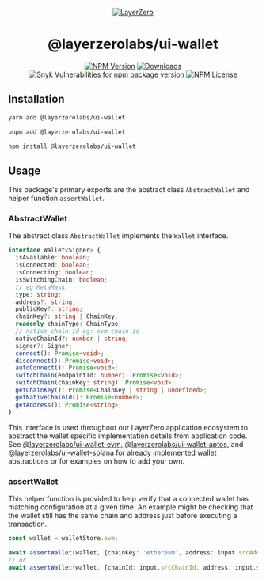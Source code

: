 <p align="center">
  <a href="https://layerzero.network">
    <img alt="LayerZero" style="max-width: 500px" src="https://d3a2dpnnrypp5h.cloudfront.net/bridge-app/lz.png"/>
  </a>
</p>

<h1 align="center">@layerzerolabs/ui-wallet</h1>

<!-- The badges section -->
<p align="center">
  <!-- Shields.io NPM published package version -->
  <a href="https://www.npmjs.com/package/@layerzerolabs/ui-wallet"><img alt="NPM Version" src="https://img.shields.io/npm/v/@layerzerolabs/ui-wallet"/></a>
  <!-- Shields.io NPM downloads -->
  <a href="https://www.npmjs.com/package/@layerzerolabs/ui-wallet"><img alt="Downloads" src="https://img.shields.io/npm/dm/@layerzerolabs/ui-wallet"/></a>
  <!-- Shields.io vulnerabilities -->
  <a href="https://www.npmjs.com/package/@layerzerolabs/ui-wallet"><img alt="Snyk Vulnerabilities for npm package version" src="https://img.shields.io/snyk/vulnerabilities/npm/@layerzerolabs/ui-wallet"/></a>
  <!-- Shields.io license badge -->
  <a href="https://www.npmjs.com/package/@layerzerolabs/ui-wallet"><img alt="NPM License" src="https://img.shields.io/npm/l/@layerzerolabs/ui-wallet"/></a>
</p>

## Installation

```bash
yarn add @layerzerolabs/ui-wallet

pnpm add @layerzerolabs/ui-wallet

npm install @layerzerolabs/ui-wallet
```

## Usage

This package's primary exports are the abstract class `AbstractWallet` and helper function `assertWallet`.

### AbstractWallet

The abstract class `AbstractWallet` implements the `Wallet` interface.

```ts
interface Wallet<Signer> {
  isAvailable: boolean;
  isConnected: boolean;
  isConnecting: boolean;
  isSwitchingChain: boolean;
  // eg MetaMask
  type: string;
  address?: string;
  publicKey?: string;
  chainKey?: string | ChainKey;
  readonly chainType: ChainType;
  // native chain id eg: evm chain id
  nativeChainId?: number | string;
  signer?: Signer;
  connect(): Promise<void>;
  disconnect(): Promise<void>;
  autoConnect(): Promise<void>;
  switchChain(endpointId: number): Promise<void>;
  switchChain(chainKey: string): Promise<void>;
  getChainKey(): Promise<ChainKey | string | undefined>;
  getNativeChainId(): Promise<number>;
  getAddress(): Promise<string>;
}
```

This interface is used throughout our LayerZero application ecosystem to abstract the wallet specific implementation details from application code. See [@layerzerolabs/ui-wallet-evm](https://github.com/LayerZero-Labs/ui-monorepo/tree/main/packages/ui-wallet-evm), [@layerzerolabs/ui-wallet-aptos](https://github.com/LayerZero-Labs/ui-monorepo/tree/main/packages/ui-wallet-aptos), and [@layerzerolabs/ui-wallet-solana](https://github.com/LayerZero-Labs/ui-monorepo/tree/main/packages/ui-wallet-solana) for already implemented wallet abstractions or for examples on how to add your own.

### assertWallet

This helper function is provided to help verify that a connected wallet has matching configuration at a given time. An example might be checking that the wallet still has the same chain and address just before executing a transaction.

```ts
const wallet = walletStore.evm;

await assertWallet(wallet, {chainKey: 'ethereum', address: input.srcAddress});
// or
await assertWallet(wallet, {chainId: input.srcChainId, address: input.srcAddress});
```
